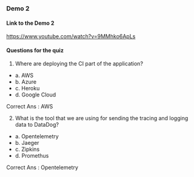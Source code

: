 ### Demo 2

#### Link to the Demo 2

https://www.youtube.com/watch?v=9MMhko6ApLs

#### Questions for the quiz

1. Where are deploying the CI part of the application?
 * a. AWS
 * b. Azure
 * c. Heroku
 * d. Google Cloud
 
Correct Ans : AWS

2. What is the tool that we are using for sending the tracing and logging data to DataDog?
 * a. Opentelemetry
 * b. Jaeger
 * c. Zipkins
 * d. Promethus
 
 Correct Ans : Opentelemetry 
